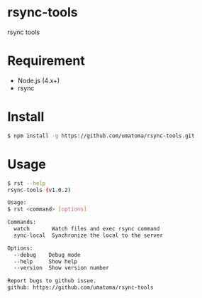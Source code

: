 # rsync-tools
rsync tools

# Requirement
- Node.js (4.x+)
- rsync

# Install
```bash
$ npm install -g https://github.com/umatoma/rsync-tools.git
```

# Usage
```bash
$ rst --help
rsync-tools (v1.0.2)

Usage:
$ rst <command> [options]

Commands:
  watch       Watch files and exec rsync command
  sync-local  Synchronize the local to the server

Options:
  --debug    Debug mode                                                [boolean]
  --help     Show help                                                 [boolean]
  --version  Show version number                                       [boolean]

Report bugs to github issue.
github: https://github.com/umatoma/rsync-tools
```
